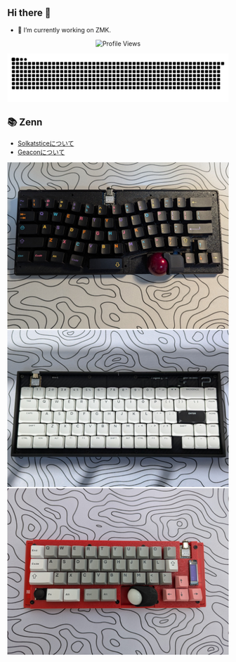 ## Hi there 👋
- 🔭 I’m currently working on ZMK.
<!--
**te9no/te9no** is a ✨ _special_ ✨ repository because its `README.md` (this file) appears on your GitHub profile.

Here are some ideas to get you started:

- 🔭 I’m currently working on ...
- 🌱 I’m currently learning ...
- 👯 I’m looking to collaborate on ...
- 🤔 I’m looking for help with ...
- 💬 Ask me about ...
- 📫 How to reach me: ...
- 😄 Pronouns: ...
- ⚡ Fun fact: ...
-->
<p align = "center">
	<img src = "https://komarev.com/ghpvc/?username=te9no&style=plastic&color=blueviolet" alt = "Profile Views"/>
</p>
<picture>
  <source media="(prefers-color-scheme: dark)" srcset="https://raw.githubusercontent.com/te9no/te9no/master/img/snake-dark.svg">
  <source media="(prefers-color-scheme: light)" srcset="https://raw.githubusercontent.com/te9no/te9no/master/img/snake.svg">
  <img alt="github contribution grid snake animation" src="https://raw.githubusercontent.com/te9no/te9no/master/img/snake.svg">
</picture>

## 📚 Zenn
<!-- BLOG-POST-LIST:START -->
- [Solkatsticeについて](https://zenn.dev/te9no/articles/8d023885de4e28)
- [Geaconについて](https://zenn.dev/te9no/articles/3cc824385eb916)
<!-- BLOG-POST-LIST:END -->

<div class="image-slider">
    <img src="gallery/geacon.jpg" alt="geacon">
    <img src="gallery/title72.jpg" alt="title72">
    <img src="gallery/solkatstice.jpg" alt="solkatstice">
</div>
<script src="scripts.js"></script>

<div align="center">